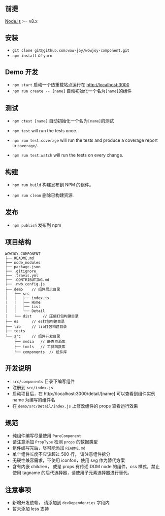 ## 前提

[Node.js](http://nodejs.org/) >= v8.x

## 安装

- `git clone git@github.com:wow-joy/wowjoy-component.git`
- `npm install` or `yarn`

## Demo 开发

- `npm start` 启动一个热重载站点运行在 [http://localhost:3000](http://localhost:3000)
- `npm run create -- [name]` 自动初始化一个名为`[name]`的组件

## 测试

- `npm ctest [name]` 自动初始化一个名为`[name]`的测试

- `npm test` will run the tests once.

- `npm run test:coverage` will run the tests and produce a coverage report in `coverage/`.

- `npm run test:watch` will run the tests on every change.

## 构建

- `npm run build` 构建发布到 NPM 的组件。

- `npm run clean` 删除已构建资源.

## 发布

- `npm publish` 发布到 npm

## 项目结构

```
WOWJOY-COMPONENT
├── README.md
├── node_modules
├── package.json
├── .gitignore
├── .travis.yml
├── .CONTRIBUTING.md
├── .nwb.config.js
├── demo    // 组件展示目录
│   ├── src
|   |   ├── index.js
|   |   ├── Home
|   |   ├── List
│   |   └── Detail
│   └── dist     // 压缩打包构建目录
├── es      // es打包构建目录
├── lib     // lib打包构建目录
├── tests
└── src     // 组件开发目录
    ├── media   // 静态资源库
    ├── tools   // 工具函数库
    └── components  // 组件库
```

## 开发说明

- `src/components` 目录下编写组件
- 注册到 `src/index.js`
- 启动项目后，在 http://localhost:3000/detail/[name] 可以查看到组件实例 name 为编写的组件名
- 在 `demo/src/Detail/index.js` 上修改组件的 props 查看运行效果

## 规范

- 纯组件编写尽量使用 `PureComponent`
- 请注意添加 `PropType` 检测 `props` 的数据类型
- 组件编写完后，尽可能添加 `README.md`
- 单个组件长度不应该超过 500 行， 请注意组件拆分
- 无硬性兼容需求，不使用 iconfon，使用 svg 作为替代方案
- 含有内嵌 children， 或是 props 有传递 DOM node 的组件，css 样式，禁止使用 tagname 的后代选择器，请使用子元素选择器进行替代。

## 注意事项

- 新增开发依赖， 请添加到 `devDependencies` 字段内
- 暂未添加 less 支持
